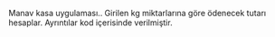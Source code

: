 Manav kasa uygulaması..
Girilen kg miktarlarına göre ödenecek tutarı hesaplar.
Ayrıntılar kod içerisinde verilmiştir.
